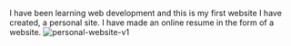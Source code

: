 I have been learning web development and this is my first website I have created, a personal site. I have made an online resume in the form of a website.
![personal-website-v1](https://github.com/neehanthreddy/personalsite/assets/133630746/e83cb0a0-3b19-4090-81f8-f9fc935b6fd8)
